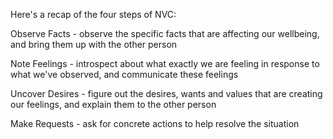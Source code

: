 Here's a recap of the four steps of NVC:

Observe Facts - observe the specific facts that are affecting our wellbeing, and bring them up with the other person

Note Feelings - introspect about what exactly we are feeling in response to what we've observed, and communicate these feelings

Uncover Desires - figure out the desires, wants and values that are creating our feelings, and explain them to the other person

Make Requests - ask for concrete actions to help resolve the situation